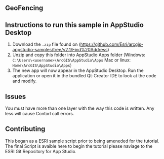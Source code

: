 
## GeoFencing


## Instructions to run this sample in AppStudio Desktop

1. Download the `.zip` file found on (https://github.com/Esri/arcgis-appstudio-samples/tree/v2.1/Find%20Address)
2. Unzip and copy this folder into AppStudio Apps folder (Windows: `C:\Users\<username>\ArcGIS\AppStudio\Apps` Mac or linux: `Home\ArcGIS\AppStudio\Apps`)
3. The new app will now appear in the AppStudio Desktop. Run the application or open it in the bundled Qt-Creator IDE to look at the code and modify.

## Issues

You must have more than one layer with the way this code is written. Any less will cause Contorl call errors. 

## Contributing

This began as a ESRI sample script prior to being ameneded for the tutorial. The final Script is avaible here to begin the tutorial please naviage to the ESRI Git Repository for App Studio.  

